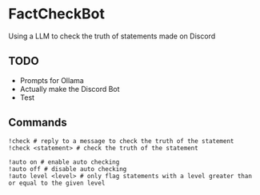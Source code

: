 # FactCheckBot

Using a LLM to check the truth of statements made on Discord

## TODO

- Prompts for Ollama
- Actually make the Discord Bot
- Test

## Commands

```
!check # reply to a message to check the truth of the statement
!check <statement> # check the truth of the statement

!auto on # enable auto checking
!auto off # disable auto checking
!auto level <level> # only flag statements with a level greater than or equal to the given level
```